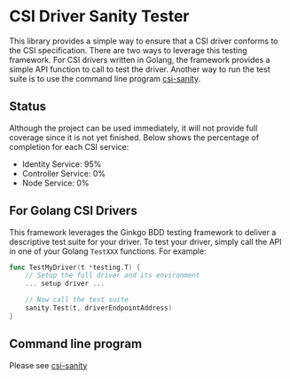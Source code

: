 # CSI Driver Sanity Tester

This library provides a simple way to ensure that a CSI driver conforms to
the CSI specification. There are two ways to leverage this testing framework.
For CSI drivers written in Golang, the framework provides a simple API function
to call to test the driver. Another way to run the test suite is to use the
command line program [csi-sanity](https://github.com/kubernetes-csi/csi-test/tree/master/cmd/csi-sanity).

## Status
Although the project can be used immediately, it will not provide full
coverage since it is not yet finished. Below shows the percentage of
completion for each CSI service:

* Identity Service: 95%
* Controller Service: 0%
* Node Service: 0%

## For Golang CSI Drivers
This framework leverages the Ginkgo BDD testing framework to deliver a descriptive
test suite for your driver. To test your driver, simply call the API in one of your
Golang `TestXXX` functions. For example:

```go
func TestMyDriver(t *testing.T) {
    // Setup the full driver and its environment
    ... setup driver ...

    // Now call the test suite
    sanity.Test(t, driverEndpointAddress)
}
```

## Command line program
Please see [csi-sanity](https://github.com/kubernetes-csi/csi-test/tree/master/cmd/csi-sanity)
